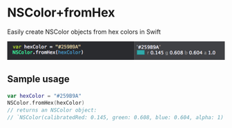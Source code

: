 # NSColor+fromHex

Easily create NSColor objects from hex colors in Swift

![oooh](usage.png)

## Sample usage
```swift
var hexColor = "#259B9A"
NSColor.fromHex(hexColor)
// returns an NSColor object:
// `NSColor(calibratedRed: 0.145, green: 0.608, blue: 0.604, alpha: 1)`
````